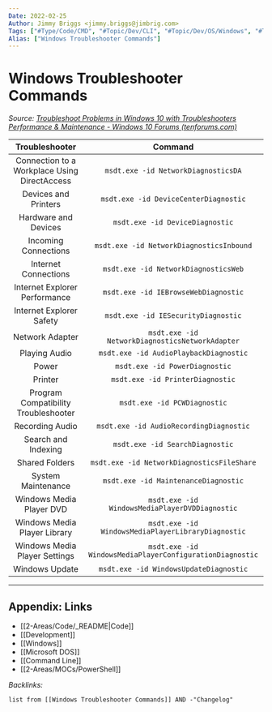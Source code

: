 ```yaml
---
Date: 2022-02-25
Author: Jimmy Briggs <jimmy.briggs@jimbrig.com>
Tags: ["#Type/Code/CMD", "#Topic/Dev/CLI", "#Topic/Dev/OS/Windows", "#Topic/Dev/PowerShell", "#Topic/Dev/OS/Windows", "#Topic/Dev/PowerShell"]
Alias: ["Windows Troubleshooter Commands"]
---
```


# Windows Troubleshooter Commands

*Source: [Troubleshoot Problems in Windows 10 with Troubleshooters Performance & Maintenance - Windows 10 Forums (tenforums.com)](https://www.tenforums.com/tutorials/76013-troubleshoot-problems-windows-10-troubleshooters.html#option3)*

<center>

|              **Troubleshooter**              |                      **Command**                       |
|:--------------------------------------------:|:------------------------------------------------------:|
| Connection to a Workplace Using DirectAccess |          `msdt.exe -id NetworkDiagnosticsDA`           |
|             Devices and Printers             |         `msdt.exe -id DeviceCenterDiagnostic`          |
|             Hardware and Devices             |            `msdt.exe -id DeviceDiagnostic`             |
|             Incoming Connections             |        `msdt.exe -id NetworkDiagnosticsInbound`        |
|             Internet Connections             |          `msdt.exe -id NetworkDiagnosticsWeb`          |
|        Internet Explorer Performance         |          `msdt.exe -id IEBrowseWebDiagnostic`          |
|           Internet Explorer Safety           |          `msdt.exe -id IESecurityDiagnostic`           |
|               Network Adapter                |    `msdt.exe -id NetworkDiagnosticsNetworkAdapter`     |
|                Playing Audio                 |         `msdt.exe -id AudioPlaybackDiagnostic`         |
|                    Power                     |             `msdt.exe -id PowerDiagnostic`             |
|                   Printer                    |            `msdt.exe -id PrinterDiagnostic`            | 
|     Program Compatibility Troubleshooter     |               `msdt.exe -id PCWDiagnostic`               |
|               Recording Audio                |         `msdt.exe -id AudioRecordingDiagnostic`          |
|             Search and Indexing              |             `msdt.exe -id SearchDiagnostic`              |
|                Shared Folders                |        `msdt.exe -id NetworkDiagnosticsFileShare`        |
|              System Maintenance              |           `msdt.exe -id MaintenanceDiagnostic`           |
|           Windows Media Player DVD           |      `msdt.exe -id WindowsMediaPlayerDVDDiagnostic`      |
|         Windows Media Player Library         |    `msdt.exe -id WindowsMediaPlayerLibraryDiagnostic`    |
|        Windows Media Player Settings         | `msdt.exe -id WindowsMediaPlayerConfigurationDiagnostic` |
|                Windows Update                |          `msdt.exe -id WindowsUpdateDiagnostic`          |
   
</center>


***

## Appendix: Links

- [[2-Areas/Code/_README|Code]]
- [[Development]]
- [[Windows]]
- [[Microsoft DOS]]
- [[Command Line]]
- [[2-Areas/MOCs/PowerShell]]

*Backlinks:*

```dataview
list from [[Windows Troubleshooter Commands]] AND -"Changelog"
```